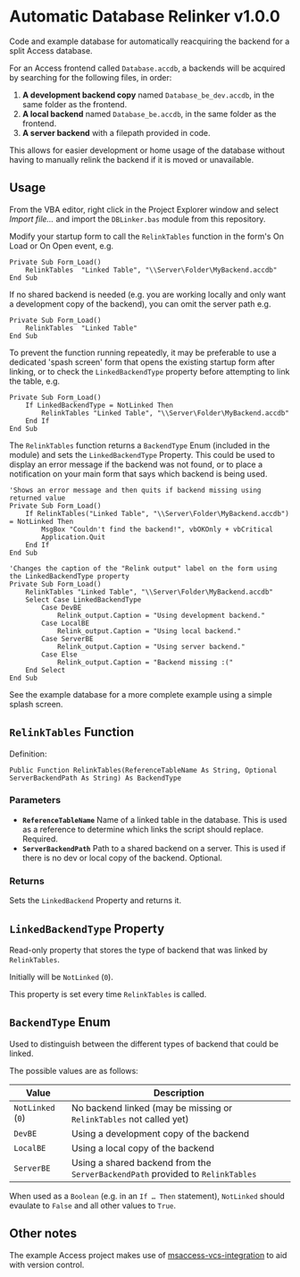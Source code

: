 # Automatic Database Relinker v1.0.0

Code and example database for automatically reacquiring the backend for a split Access database.

For an Access frontend called `Database.accdb`, a backends will be acquired by searching for the following files, in order:

1. **A development backend copy** named `Database_be_dev.accdb`, in the same folder as the frontend.
2. **A local backend** named `Database_be.accdb`, in the same folder as the frontend.
3. **A server backend** with a filepath provided in code.

This allows for easier development or home usage of the database without having to manually relink the backend if it is moved or unavailable.

## Usage

From the VBA editor, right click in the Project Explorer window and select *Import file…* and import the `DBLinker.bas` module from this repository.

Modify your startup form to call the `RelinkTables` function in the form's On Load or On Open event, e.g.

```vbscript
Private Sub Form_Load()
    RelinkTables  "Linked Table", "\\Server\Folder\MyBackend.accdb"
End Sub
```

If no shared backend is needed (e.g. you are working locally and only want a development copy of the backend), you can omit the server path e.g.

```vbscript
Private Sub Form_Load()
    RelinkTables  "Linked Table"
End Sub
```

To prevent the function running repeatedly, it may be preferable to use a dedicated 'spash screen' form that opens the existing startup form after linking, or to check the `LinkedBackendType` property before attempting to link the table, e.g.

```vbscript
Private Sub Form_Load()
    If LinkedBackendType = NotLinked Then
        RelinkTables "Linked Table", "\\Server\Folder\MyBackend.accdb"
    End If
End Sub
```

The `RelinkTables` function returns a `BackendType` Enum (included in the module) and sets the `LinkedBackendType` Property. This could be used to display an error message if the backend was not found, or to place a notification on your main form that says which backend is being used.

```vbscript
'Shows an error message and then quits if backend missing using returned value
Private Sub Form_Load()
    If RelinkTables("Linked Table", "\\Server\Folder\MyBackend.accdb") = NotLinked Then
        MsgBox "Couldn't find the backend!", vbOKOnly + vbCritical
        Application.Quit
    End If
End Sub
```

```vbscript
'Changes the caption of the "Relink output" label on the form using the LinkedBackendType property
Private Sub Form_Load()
    RelinkTables "Linked Table", "\\Server\Folder\MyBackend.accdb"
    Select Case LinkedBackendType
        Case DevBE
            Relink_output.Caption = "Using development backend."
        Case LocalBE
            Relink_output.Caption = "Using local backend."
        Case ServerBE
            Relink_output.Caption = "Using server backend."
        Case Else
            Relink_output.Caption = "Backend missing :("
    End Select
End Sub
```

See the example database for a more complete example using a simple splash screen.

## `RelinkTables` Function

Definition:

```vbscript
Public Function RelinkTables(ReferenceTableName As String, Optional ServerBackendPath As String) As BackendType
```

### Parameters

- **`ReferenceTableName`** Name of a linked table in the database. This is used as a reference to determine which links the script should replace. Required.
- **`ServerBackendPath`** Path to a shared backend on a server. This is used if there is no dev or local copy of the backend. Optional.

### Returns

Sets the `LinkedBackend` Property and returns it.

## `LinkedBackendType` Property

Read-only property that stores the type of backend that was linked by `RelinkTables`.

Initially will be `NotLinked` (`0`).

This property is set every time `RelinkTables` is called.

## `BackendType` Enum

Used to distinguish between the different types of backend that could be linked.

The possible values are as follows:

| Value             | Description                                                                       |
|-------------------|-----------------------------------------------------------------------------------|
| `NotLinked` (`0`) | No backend linked (may be missing or `RelinkTables` not called yet)               |
| `DevBE`           | Using a development copy of the backend                                           |
| `LocalBE`         | Using a local copy of the backend                                                 |
| `ServerBE`        | Using a shared backend from the `ServerBackendPath` provided to `RelinkTables`    |

When used as a `Boolean` (e.g. in an `If … Then` statement), `NotLinked` should evaulate to `False` and all other values to `True`.

## Other notes

The example Access project makes use of [msaccess-vcs-integration](https://github.com/timabell/msaccess-vcs-integration) to aid with version control.
